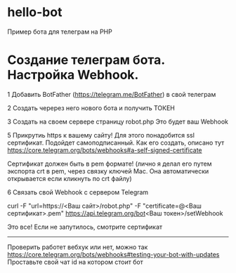 # hello-bot
Пример бота для телеграм на PHP

# Создание телеграм бота. Настройка Webhook.

1 Добавить BotFather (https://telegram.me/BotFather) в свой телеграм

2 Создать черерез него нового бота и получить ТОКЕН

3 Создать на своем сервере страницу robot.php Это будет ваш Webhook

5 Прикрутиь https к вашему сайту! Для этого понадобится ssl сертификат. Подойдет самоподписанный. 
Как его создать, описано тут https://core.telegram.org/bots/webhooks#a-self-signed-certificate

Сертификат должен быть в  pem формате! 
(лично я делал его путем экспорта crt в pem, через связку ключей Mac. Она автоматически открывается если кликнуть по crt файлу)

6 Связать свой Webhook с сервером Telegram

curl -F "url=https://<Ваш сайт>/robot.php" -F "certificate=@<Ваш сертификат>.pem" https://api.telegram.org/bot<Ваш токен>/setWebhook

Это все! Если не запутилось, смотрите сертификат

------

Проверить работет вебхук  или нет, можно так https://core.telegram.org/bots/webhooks#testing-your-bot-with-updates
Проставьте свой чат id на котором стоит бот
